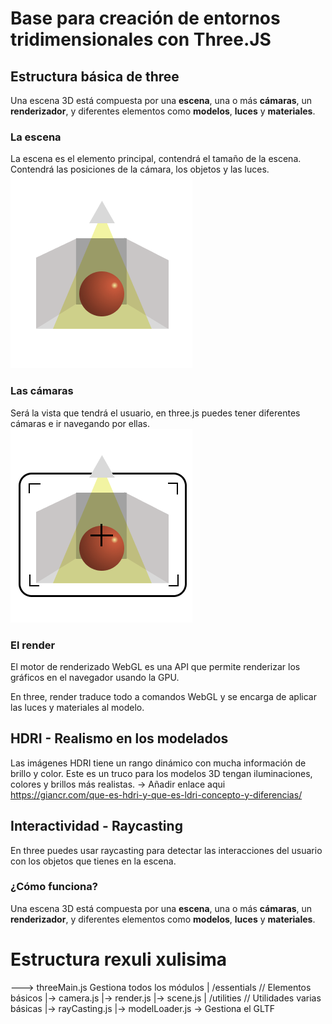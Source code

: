 # Base para creación de entornos tridimensionales con Three.JS

## Estructura básica de three

Una escena 3D está compuesta por una **escena**, una o más **cámaras**, un **renderizador**, y diferentes elementos como **modelos**, **luces** y **materiales**.


### La escena

La escena es el elemento principal, contendrá el tamaño de la escena.
Contendrá las posiciones de la cámara, los objetos y las luces.
![Ejemplo escene](public/render.png)

### Las cámaras

Será la vista que tendrá el usuario, en three.js puedes tener diferentes cámaras e ir navegando por ellas.
![Ejemplo camera](public/camera.png)

### El render

El motor de renderizado WebGL es una API que permite renderizar los gráficos en el navegador usando la GPU.

En three, render traduce todo a comandos WebGL y se encarga de aplicar las luces y materiales al modelo.

## HDRI - Realismo en los modelados

Las imágenes HDRI tiene un rango dinámico con mucha información de brillo y color.
Este es un truco para los modelos 3D tengan iluminaciones, colores y brillos más realistas.
-> Añadir enlace aqui
https://giancr.com/que-es-hdri-y-que-es-ldri-concepto-y-diferencias/

## Interactividad - Raycasting

En three puedes usar raycasting para detectar las interacciones del usuario con los objetos que tienes en la escena.

### ¿Cómo funciona?

Una escena 3D está compuesta por una **escena**, una o más **cámaras**, un **renderizador**, y diferentes elementos como **modelos**, **luces** y **materiales**.

# Estructura rexuli xulisima

---> threeMain.js Gestiona todos los módulos
|   /essentials    // Elementos básicos
|->   camera.js
|->   render.js
|->   scene.js
|   /utilities     // Utilidades varias básicas
|->   rayCasting.js
|->   modelLoader.js -> Gestiona el GLTF
